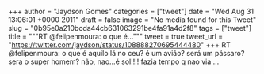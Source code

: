 
+++
author = "Jaydson Gomes"
categories = ["tweet"]
date = "Wed Aug 31 13:06:01 +0000 2011"
draft = false
image = "No media found for this Tweet"
slug = "0b95e0a210bcda44cb631063291be4fa91a4d2f8"
tags = ["tweet"]
title = """RT @felipenmoura: o que é..."""
tweet = true
tweet_url = "https://twitter.com/jaydson/status/108888270695444480"
+++
RT @felipenmoura: o que é aquilo lá no ceu? é um avião? será um pássaro? sera o super homem? não, nao...é sol!!!! fazia tempo q nao via  ...
